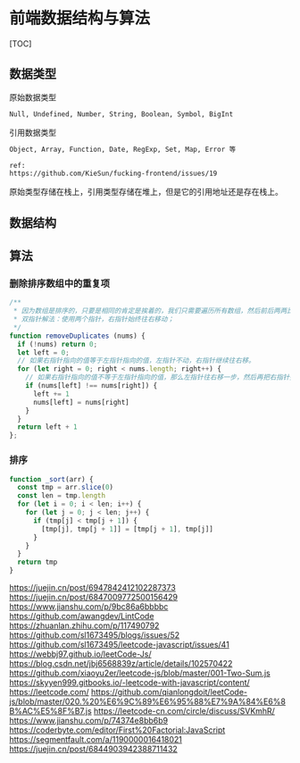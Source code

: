 # 前端数据结构与算法

[TOC]

## 数据类型

原始数据类型

```markdown
Null, Undefined, Number, String, Boolean, Symbol, BigInt
```

引用数据类型

```markdown
Object, Array, Function, Date, RegExp, Set, Map, Error 等

ref:
https://github.com/KieSun/fucking-frontend/issues/19
```

原始类型存储在栈上，引用类型存储在堆上，但是它的引用地址还是存在栈上。

## 数据结构

## 算法

### 删除排序数组中的重复项

```javascript
/**
 * 因为数组是排序的，只要是相同的肯定是挨着的，我们只需要遍历所有数组，然后前后两两比较，如果有相同的就把后面的给删除。
 * 双指针解法：使用两个指针，右指针始终往右移动；
 */
function removeDuplicates (nums) {
  if (!nums) return 0;
  let left = 0;
  // 如果右指针指向的值等于左指针指向的值，左指针不动，右指针继续往右移。
  for (let right = 0; right < nums.length; right++) {
    // 如果右指针指向的值不等于左指针指向的值，那么左指针往右移一步，然后再把右指针指向的值赋给左指针。
    if (nums[left] !== nums[right]) {
      left += 1
      nums[left] = nums[right]
    }
  }
  return left + 1
};
```

### 排序

```javascript
function _sort(arr) {
  const tmp = arr.slice(0)
  const len = tmp.length
  for (let i = 0; i < len; i++) {
    for (let j = 0; j < len; j++) {
      if (tmp[j] < tmp[j + 1]) {
        [tmp[j], tmp[j + 1]] = [tmp[j + 1], tmp[j]]
      }
    }
  }
  return tmp
}
```

https://juejin.cn/post/6947842412102287373
https://juejin.cn/post/6847009772500156429
https://www.jianshu.com/p/9bc86a6bbbbc
https://github.com/awangdev/LintCode
https://zhuanlan.zhihu.com/p/117490792
https://github.com/sl1673495/blogs/issues/52
https://github.com/sl1673495/leetcode-javascript/issues/41
https://webbj97.github.io/leetCode-Js/
https://blog.csdn.net/jbj6568839z/article/details/102570422
https://github.com/xiaoyu2er/leetcode-js/blob/master/001-Two-Sum.js
https://skyyen999.gitbooks.io/-leetcode-with-javascript/content/
https://leetcode.com/
https://github.com/qianlongdoit/leetCode-js/blob/master/020.%20%E6%9C%89%E6%95%88%E7%9A%84%E6%8B%AC%E5%8F%B7.js
https://leetcode-cn.com/circle/discuss/SVKmhR/
https://www.jianshu.com/p/74374e8bb6b9
https://coderbyte.com/editor/First%20Factorial:JavaScript
https://segmentfault.com/a/1190000016418021
https://juejin.cn/post/6844903942388711432
